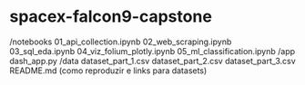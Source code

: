 # spacex-falcon9-capstone
/notebooks   01_api_collection.ipynb   02_web_scraping.ipynb   03_sql_eda.ipynb   04_viz_folium_plotly.ipynb   05_ml_classification.ipynb /app   dash_app.py /data   dataset_part_1.csv   dataset_part_2.csv   dataset_part_3.csv README.md  (como reproduzir e links para datasets)
